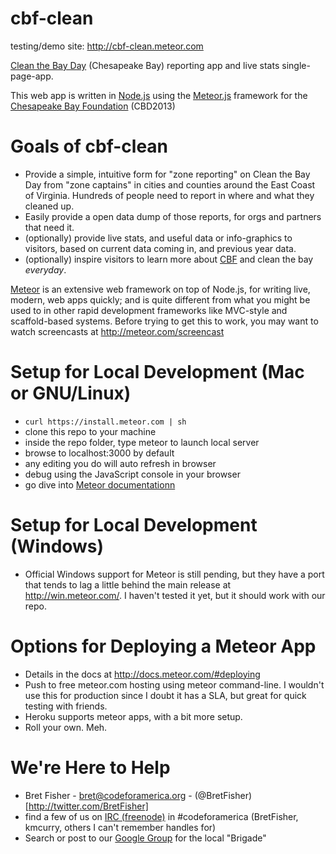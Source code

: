 cbf-clean
=============

testing/demo site: http://cbf-clean.meteor.com

[Clean the Bay Day](http://www.cbf.org/clean) (Chesapeake Bay) reporting app and live stats single-page-app.

This web app is written in [Node.js](http://nodejs.org) using the [Meteor.js](http://meteor.com) framework for the [Chesapeake Bay Foundation](http://www.cbf.org/) (CBD2013)

Goals of cbf-clean
==================
* Provide a simple, intuitive form for "zone reporting" on Clean the Bay Day from "zone captains" in cities and counties around the East Coast of Virginia. Hundreds of people need to report in where and what they cleaned up.
* Easily provide a open data dump of those reports, for orgs and partners that need it.
* (optionally) provide live stats, and useful data or info-graphics to visitors, based on current data coming in, and previous year data.
* (optionally) inspire visitors to learn more about [CBF](http://www.cbf.org) and clean the bay *everyday*.

[Meteor](http://meteor.com) is an extensive web framework on top of Node.js, for writing live, modern, web apps quickly; and is quite different from what you might be used to in other rapid development frameworks like MVC-style and scaffold-based systems. Before trying to get this to work, you may want to watch screencasts at http://meteor.com/screencast

Setup for Local Development (Mac or GNU/Linux)
===========================
* `curl https://install.meteor.com | sh`
* clone this repo to your machine
* inside the repo folder, type meteor to launch local server
* browse to localhost:3000 by default
* any editing you do will auto refresh in browser
* debug using the JavaScript console in your browser
* go dive into [Meteor documentationn](http://docs.meteor.com/)

Setup for Local Development (Windows)
===========================
* Official Windows support for Meteor is still pending, but they have a port that tends to lag a little behind the main release at http://win.meteor.com/. I haven't tested it yet, but it should work with our repo.

Options for Deploying a Meteor App
===========================
* Details in the docs at http://docs.meteor.com/#deploying
* Push to free meteor.com hosting using meteor command-line. I wouldn't use this for production since I doubt it has a SLA, but great for quick testing with friends.
* Heroku supports meteor apps, with a bit more setup.
* Roll your own. Meh.

We're Here to Help
=====================
* Bret Fisher - bret@codeforamerica.org - (@BretFisher)[http://twitter.com/BretFisher]
* find a few of us on [IRC (freenode)](webchat.freenode.net/?channels=codeforamerica&uio=d4) in #codeforamerica (BretFisher, kmcurry, others I can't remember handles for)
* Search or post to our [Google Group](https://groups.google.com/a/codeforamerica.org/forum/#!forum/hrva-brigade) for the local "Brigade" 